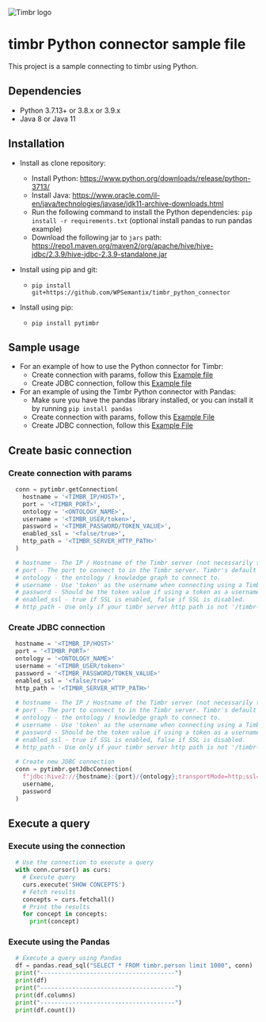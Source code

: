 ![Timbr logo](https://timbr.ai/wp-content/uploads/2023/06/timbr-ai-l-5-226x60-1.png)

# timbr Python connector sample file
This project is a sample connecting to timbr using Python.

## Dependencies
- Python 3.7.13+ or 3.8.x or 3.9.x
- Java 8 or Java 11

## Installation
- Install as clone repository:
  - Install Python: https://www.python.org/downloads/release/python-3713/
  - Install Java: https://www.oracle.com/il-en/java/technologies/javase/jdk11-archive-downloads.html
  - Run the following command to install the Python dependencies: `pip install -r requirements.txt`  (optional install pandas to run pandas example)
  - Download the following jar to `jars` path: https://repo1.maven.org/maven2/org/apache/hive/hive-jdbc/2.3.9/hive-jdbc-2.3.9-standalone.jar

- Install using pip and git:
  - `pip install git+https://github.com/WPSemantix/timbr_python_connector`

- Install using pip:
  - `pip install pytimbr`

## Sample usage
- For an example of how to use the Python connector for Timbr:
  - Create connection with params, follow this [Example file](examples/example.py) 
  - Create JDBC connection, follow this [Example file](examples/example_JDBC.py) 
- For an example of using the Timbr Python connector with Pandas:
  - Make sure you have the pandas library installed, or you can install it by running `pip install pandas`
  - Create connection with params, follow this [Example File](examples/pandas_example.py)
  - Create JDBC connection, follow this [Example File](examples/pandas_example_JDBC.py)

## Create basic connection 

### Create connection with params
```python
  conn = pytimbr.getConnection(
    hostname = '<TIMBR_IP/HOST>',
    port = '<TIMBR_PORT>',
    ontology = '<ONTOLOGY_NAME>',
    username = '<TIMBR_USER/token>',
    password = '<TIMBR_PASSWORD/TOKEN_VALUE>',
    enabled_ssl = '<false/true>',
    http_path = '<TIMBR_SERVER_HTTP_PATH>'
  )

  # hostname - The IP / Hostname of the Timbr server (not necessarily the hostname of the Timbr platform).
  # port - The port to connect to in the Timbr server. Timbr's default port with enabled_ssl is 443 without SSL is 11000.
  # ontology - the ontology / knowledge graph to connect to.
  # username - Use 'token' as the username when connecting using a Timbr token, otherwise its the user name.
  # password - Should be the token value if using a token as a username, otherwise its the user's password.
  # enabled_ssl - true if SSL is enabled, false if SSL is disabled.
  # http_path - Use only if your timbr server http path is not '/timbr-server'.
```

### Create JDBC connection
```python
  hostname = '<TIMBR_IP/HOST>'
  port = '<TIMBR_PORT>'
  ontology = '<ONTOLOGY_NAME>'
  username = '<TIMBR_USER/token>'
  password = '<TIMBR_PASSWORD/TOKEN_VALUE>'
  enabled_ssl = '<false/true>'
  http_path = '<TIMBR_SERVER_HTTP_PATH>'
  
  # hostname - The IP / Hostname of the Timbr server (not necessarily the hostname of the Timbr platform).
  # port - The port to connect to in the Timbr server. Timbr's default port with enabled_ssl is 443 without SSL is 11000.
  # ontology - the ontology / knowledge graph to connect to.
  # username - Use 'token' as the username when connecting using a Timbr token, otherwise its the user name.
  # password - Should be the token value if using a token as a username, otherwise its the user's password.
  # enabled_ssl - true if SSL is enabled, false if SSL is disabled.
  # http_path - Use only if your timbr server http path is not '/timbr-server'.
  
  # Create new JDBC connection
  conn = pytimbr.getJdbcConnection(
    f"jdbc:hive2://{hostname}:{port}/{ontology};transportMode=http;ssl={enabled_ssl};httpPath={http_path}",
    username,
    password
  )
```

## Execute a query

### Execute using the connection
```python
  # Use the connection to execute a query
  with conn.cursor() as curs:
    # Execute query
    curs.execute('SHOW CONCEPTS')
    # Fetch results
    concepts = curs.fetchall()
    # Print the results
    for concept in concepts:
      print(concept)
```

### Execute using the Pandas
```python
  # Execute a query using Pandas
  df = pandas.read_sql("SELECT * FROM timbr.person limit 1000", conn)
  print("--------------------------------------")
  print(df)
  print("--------------------------------------")
  print(df.columns)
  print("--------------------------------------")
  print(df.count())
```